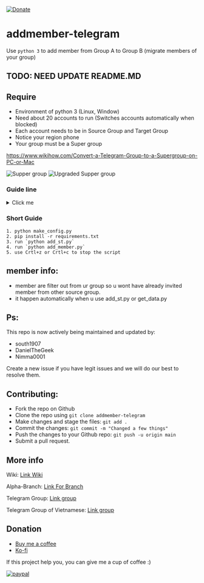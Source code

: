 [![Donate](https://img.shields.io/badge/donate-buymeacoffee-green)](https://www.buymeacoffee.com/heva)

# addmember-telegram
Use `python 3` to add member from Group A to Group B (migrate members of your group)

## TODO: NEED UPDATE README.MD

## Require
* Environment of python 3 (Linux, Window)
* Need about 20 accounts to run (Switches accounts automatically when blocked)
* Each account needs to be in Source Group and Target Group
* Notice your region phone
* Your group must be a Super group

https://www.wikihow.com/Convert-a-Telegram-Group-to-a-Supergroup-on-PC-or-Mac

![Supper group](images/note_tele.png)
![Upgraded Supper group](images/note_tele2.png)

### Guide line

<details>
  <summary>Click me</summary>
  
 * Step 1: Install package `telethon` `readchar`
 ```
 pip install telethon
 
 pip install readchar
 ```
 
 * Step 2: Run python make_config.py
 
 
 ```
 {
	"group_target": 1398120166, --> id target group
	"group_source": 1490302444, --> id source group
    "group_source_username": "https://t.me/groupname", --> address of source group
	"accounts": [ --> array account
		{
			"phone": "+84XXXX",
			"api_id": 1234566,
			"api_hash": "57c6f3c72c2f21676d53be2eXXXXXX"
		}
	]
 }
 ```
 `group_target` and `group_source`: ur source group where u will pick members from adn ur target group is where members eill be added,
`accounts`: list your Telegram accounts; and for each accounts/phone, create an app in https://my.telegram.org/apps and copy the `api_id` and  `api_hash` into the config file.



 > To add new account after first time run Python make_config.py


 * Step 3: After setting up your `config.json` or running `python make_config.py` file, run `python init_session.py`, enter phone and the code you received

 ![Init session](images/step1.png)

 * Step 4: run `python add_st.py` to get data of group, data user and save file in folder `data`

 ### Note :
 - If U cant get Group link.  add all the users to source group then run python get_data.py
 - if u get any other error. add all the users to source group then run python get_data.py


 ![Get data](images/step2.png)
 ![Data after Get](images/data_step2.png)

 ```
 {
    "user_id": "847587728",
    "access_hash": "2393668282771176567",
    "username": "None"
 }
 ```
 One group have one list user (list username), but each account Telegram have list User (difference user_id, access_hash). Use `user_id` and `access_hash` to add member, so you need get list user of each account Telegram.
 Note: Use username have also use to add member, but something use not have username

 After run get data, check again file in data/group and edit file config to change group_target, group_source, which you want to add.

 * Step 5: run `python add_member.py` to add member from `group_source` to `group_target`
 Logic: 
	* after adding 1 member, sleep 1 minutes
	* after each account adds 35 members --> sleep 15 minutes
	* Remove account when there is a Flood Wait Error
	* Break if there are no more accounts

 Note: If your account gets blocked, go to https://web.telegram.org/#/im?p=@SpamBot and chat /start to see the time the ban would be lifted

 ![Get data](images/block.png)

 Done!
 
 ###Note : After Changing Source delte Current_count.txt

 > You can Stop The script By crtl+z or crtl+c. type y

</details>

### Short Guide
```
1. python make_config.py
2. pip install -r requirements.txt
3. run `python add_st.py`
4. run `python add_member.py`
5. use Crtl+z or Crtl+c to stop the script
 ```
## member info:

- member are filter out from ur group so u wont have already invited member from other source group.
- it happen automatically when u use add_st.py or get_data.py

## Ps: 
This repo is now actively being maintained and updated by:
- south1907 
- DanielTheGeek
- Nimma0001

Create a new issue if you have legit issues and we will do our best to resolve them.

## Contributing:
* Fork the repo on Github
* Clone the repo using `git clone addmember-telegram`
* Make changes and stage the files: `git add .`
* Commit the changes: `git commit -m "Changed a few things"`
* Push the changes to your Github repo: `git push -u origin main`
* Submit a pull request.

## More info
Wiki: [Link Wiki](https://github.com/south1907/addmember-telegram/wiki/1.-Welcome)

Alpha-Branch: [Link For Branch](https://github.com/nimma0001/addmember-telegram)

Telegram Group: [Link group](https://t.me/amtcommunity)

Telegram Group of Vietnamese: [Link group](https://t.me/atmcommunityvn)

## Donation
- [Buy me a coffee](https://www.buymeacoffee.com/heva)
- [Ko-fi](https://ko-fi.com/hevapham)


If this project help you, you can give me a cup of coffee :)


[![paypal](https://www.paypalobjects.com/en_US/i/btn/btn_donateCC_LG.gif)](https://ko-fi.com/hevapham)